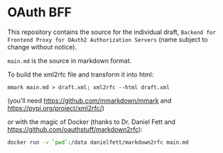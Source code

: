 # OAuth BFF 

This repository contains the source for the individual draft, `Backend for Frontend Proxy for OAuth2 Authorization Servers` (name subject to change without notice).

`main.md` is the source in markdown format. 

To build the xml2rfc file and transform it into html:

`mmark main.md > draft.xml; xml2rfc --html draft.xml`

(you'll need https://github.com/mmarkdown/mmark and https://pypi.org/project/xml2rfc/)

or with the magic of Docker (thanks to Dr. Daniel Fett and https://github.com/oauthstuff/markdown2rfc): 

```bash
docker run -v `pwd`:/data danielfett/markdown2rfc main.md
```
